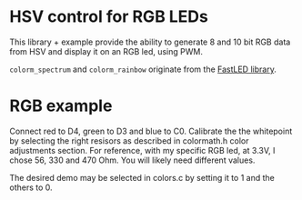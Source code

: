 # HSV control for RGB LEDs

This library + example provide the ability to generate 8 and 10 bit RGB data from HSV and display it on an RGB led, using PWM.

`colorm_spectrum` and `colorm_rainbow` originate from the [FastLED library](https://github.com/FastLED/FastLED/tree/master).

# RGB example

Connect red to D4, green to D3 and blue to C0.
Calibrate the the whitepoint by selecting the right resisors as described in colormath.h color adjustments section.
For reference, with my specific RGB led, at 3.3V, I chose 56, 330 and 470 Ohm.
You will likely need different values.

The desired demo may be selected in colors.c by setting it to 1 and the others to 0.  
